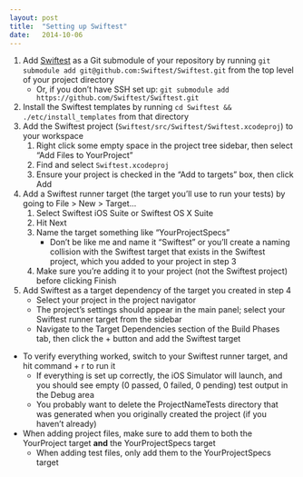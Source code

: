 ```yaml
---
layout: post
title:  "Setting up Swiftest"
date:   2014-10-06
---
```


  1. Add [Swiftest][] as a Git submodule of your repository by running `git submodule add git@github.com:Swiftest/Swiftest.git` from the top level of your project directory
      * Or, if you don’t have SSH set up: `git submodule add https://github.com/Swiftest/Swiftest.git`
  2. Install the Swiftest templates by running `cd Swiftest && ./etc/install_templates` from that directory
  3. Add the Swiftest project (`Swiftest/src/Swiftest/Swiftest.xcodeproj`) to your workspace
      1. Right click some empty space in the project tree sidebar, then select “Add Files to YourProject”
      2. Find and select `Swiftest.xcodeproj`
      3. Ensure your project is checked in the “Add to targets” box, then click Add
  4. Add a Swiftest runner target (the target you’ll use to run your tests) by going to File > New > Target...
      1. Select Swiftest iOS Suite or Swiftest OS X Suite
      2. Hit Next
      3. Name the target something like “YourProjectSpecs”
         * Don’t be like me and name it “Swiftest” or you’ll create a naming collision with the Swiftest target that exists in the Swiftest project, which you added to your project in step 3
      4. Make sure you’re adding it to your project (not the Swiftest project) before clicking Finish
  5. Add Swiftest as a target dependency of the target you created in step 4
      * Select your project in the project navigator
      * The project’s settings should appear in the main panel; select your Swiftest runner target from the sidebar
      * Navigate to the Target Dependencies section of the Build Phases tab, then click the + button and add the Swiftest target

  * To verify everything worked, switch to your Swiftest runner target, and hit command + r to run it
      * If everything is set up correctly, the iOS Simulator will launch, and you should see empty (0 passed, 0 failed, 0 pending) test output in the Debug area
      * You probably want to delete the ProjectNameTests directory that was generated when you originally created the project (if you haven’t already)
  * When adding project files, make sure to add them to both the YourProject target **and** the YourProjectSpecs target
      * When adding test files, only add them to the YourProjectSpecs target

[Swiftest]: https://github.com/Swiftest/Swiftest